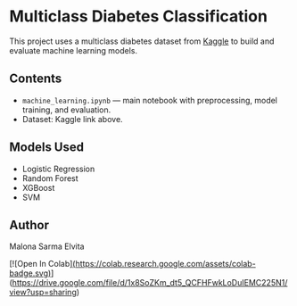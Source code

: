 # Multiclass Diabetes Classification

This project uses a multiclass diabetes dataset from [Kaggle](https://www.kaggle.com/datasets/yasserhessein/multiclass-diabetes-dataset) 
to build and evaluate machine learning models.

## Contents
- `machine_learning.ipynb` — main notebook with preprocessing, model training, and evaluation.
- Dataset: Kaggle link above.

## Models Used
- Logistic Regression
- Random Forest
- XGBoost
- SVM

## Author
Malona Sarma Elvita

[![Open In Colab][(https://colab.research.google.com/assets/colab-badge.svg)](https://colab.research.google.com/github/malonasntr/multiclass-diabetes-ml/blob/main/machine_learning.ipynb)](https://drive.google.com/file/d/1x8SoZKm_dt5_QCFHFwkLoDuIEMC225N1/view?usp=sharing)
